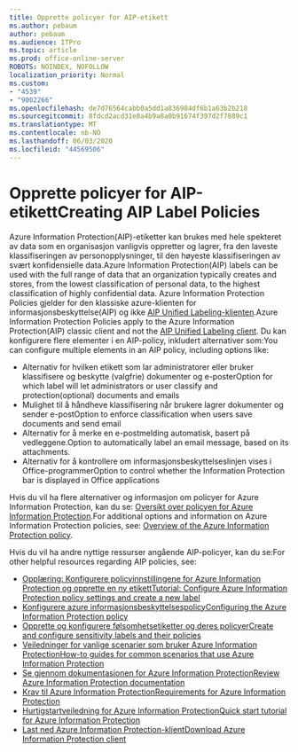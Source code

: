 ```yaml
---
title: Opprette policyer for AIP-etikett
ms.author: pebaum
author: pebaum
ms.audience: ITPro
ms.topic: article
ms.prod: office-online-server
ROBOTS: NOINDEX, NOFOLLOW
localization_priority: Normal
ms.custom:
- "4539"
- "9002266"
ms.openlocfilehash: de7d76564cabb0a5dd1a836984df6b1a63b2b218
ms.sourcegitcommit: 8fdcd2acd31e8a4b9a8a0b91674f397d2f7889c1
ms.translationtype: MT
ms.contentlocale: nb-NO
ms.lasthandoff: 06/03/2020
ms.locfileid: "44569506"
---
```

# <a name="creating-aip-label-policies"></a><span data-ttu-id="89b9d-102">Opprette policyer for AIP-etikett</span><span class="sxs-lookup"><span data-stu-id="89b9d-102">Creating AIP Label Policies</span></span>

<span data-ttu-id="89b9d-103">Azure Information Protection(AIP)-etiketter kan brukes med hele spekteret av data som en organisasjon vanligvis oppretter og lagrer, fra den laveste klassifiseringen av personopplysninger, til den høyeste klassifiseringen av svært konfidensielle data.</span><span class="sxs-lookup"><span data-stu-id="89b9d-103">Azure Information Protection(AIP) labels can be used with the full range of data that an organization typically creates and stores, from the lowest classification of personal data, to the highest classification of highly confidential data.</span></span> <span data-ttu-id="89b9d-104">Azure Information Protection Policies gjelder for den klassiske azure-klienten for informasjonsbeskyttelse(AIP) og ikke [AIP Unified Labeling-klienten](https://docs.microsoft.com/azure/information-protection/rms-client/unifiedlabelingclient-version-release-history).</span><span class="sxs-lookup"><span data-stu-id="89b9d-104">Azure Information Protection Policies apply to the Azure Information Protection(AIP) classic client and not the  [AIP Unified Labeling client](https://docs.microsoft.com/azure/information-protection/rms-client/unifiedlabelingclient-version-release-history).</span></span> <span data-ttu-id="89b9d-105">Du kan konfigurere flere elementer i en AIP-policy, inkludert alternativer som:</span><span class="sxs-lookup"><span data-stu-id="89b9d-105">You can configure multiple elements in an AIP policy, including options like:</span></span>

- <span data-ttu-id="89b9d-106">Alternativ for hvilken etikett som lar administratorer eller bruker klassifisere og beskytte (valgfrie) dokumenter og e-poster</span><span class="sxs-lookup"><span data-stu-id="89b9d-106">Option for which label will let administrators or user classify and protection(optional) documents and emails</span></span>
- <span data-ttu-id="89b9d-107">Mulighet til å håndheve klassifisering når brukere lagrer dokumenter og sender e-post</span><span class="sxs-lookup"><span data-stu-id="89b9d-107">Option to enforce classification when users save documents and send email</span></span>
- <span data-ttu-id="89b9d-108">Alternativ for å merke en e-postmelding automatisk, basert på vedleggene.</span><span class="sxs-lookup"><span data-stu-id="89b9d-108">Option to automatically label an email message, based on its attachments.</span></span>
- <span data-ttu-id="89b9d-109">Alternativ for å kontrollere om informasjonsbeskyttelseslinjen vises i Office-programmer</span><span class="sxs-lookup"><span data-stu-id="89b9d-109">Option to control whether the Information Protection bar is displayed in Office applications</span></span>

<span data-ttu-id="89b9d-110">Hvis du vil ha flere alternativer og informasjon om policyer for Azure Information Protection, kan du se: [Oversikt over policyen for Azure Information Protection](https://docs.microsoft.com/azure/information-protection/overview-policy).</span><span class="sxs-lookup"><span data-stu-id="89b9d-110">For additional options and information on Azure Information Protection policies, see: [Overview of the Azure Information Protection policy](https://docs.microsoft.com/azure/information-protection/overview-policy).</span></span>  

<span data-ttu-id="89b9d-111">Hvis du vil ha andre nyttige ressurser angående AIP-policyer, kan du se:</span><span class="sxs-lookup"><span data-stu-id="89b9d-111">For other helpful resources regarding AIP policies, see:</span></span>

- [<span data-ttu-id="89b9d-112">Opplæring: Konfigurere policyinnstillingene for Azure Information Protection og opprette en ny etikett</span><span class="sxs-lookup"><span data-stu-id="89b9d-112">Tutorial: Configure Azure Information Protection policy settings and create a new label</span></span>](https://docs.microsoft.com/azure/information-protection/infoprotect-quick-start-tutorial)  
- [<span data-ttu-id="89b9d-113">Konfigurere azure informasjonsbeskyttelsespolicy</span><span class="sxs-lookup"><span data-stu-id="89b9d-113">Configuring the Azure Information Protection policy</span></span>](https://docs.microsoft.com/azure/information-protection/configure-policy)  
- [<span data-ttu-id="89b9d-114">Opprette og konfigurere følsomhetsetiketter og deres policyer</span><span class="sxs-lookup"><span data-stu-id="89b9d-114">Create and configure sensitivity labels and their policies</span></span>](https://docs.microsoft.com/microsoft-365/compliance/create-sensitivity-labels)  
- [<span data-ttu-id="89b9d-115">Veiledninger for vanlige scenarier som bruker Azure Information Protection</span><span class="sxs-lookup"><span data-stu-id="89b9d-115">How-to guides for common scenarios that use Azure Information Protection</span></span>](https://docs.microsoft.com/azure/information-protection/how-to-guides)  
- [<span data-ttu-id="89b9d-116">Se gjennom dokumentasjonen for Azure Information Protection</span><span class="sxs-lookup"><span data-stu-id="89b9d-116">Review Azure Information Protection documentation</span></span>](https://docs.microsoft.com/azure/information-protection/what-is-information-protection)  
- [<span data-ttu-id="89b9d-117">Krav til Azure Information Protection</span><span class="sxs-lookup"><span data-stu-id="89b9d-117">Requirements for Azure Information Protection</span></span>](https://docs.microsoft.com/azure/information-protection/get-started/requirements)  
- [<span data-ttu-id="89b9d-118">Hurtigstartveiledning for Azure Information Protection</span><span class="sxs-lookup"><span data-stu-id="89b9d-118">Quick start tutorial for Azure Information Protection</span></span>](https://docs.microsoft.com/azure/information-protection/get-started/infoprotect-quick-start-tutorial)  
- [<span data-ttu-id="89b9d-119">Last ned Azure Information Protection-klient</span><span class="sxs-lookup"><span data-stu-id="89b9d-119">Download Azure Information Protection client</span></span>](https://www.microsoft.com/download/details.aspx?id=53018)